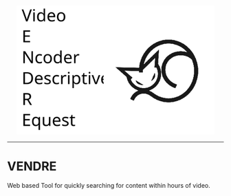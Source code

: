 <!-- #region -->
<p align="center">
<img width="460" height="300" src="vender.svg">
</p>

---

# VENDRE

Web based Tool for quickly searching for content within hours of video.
